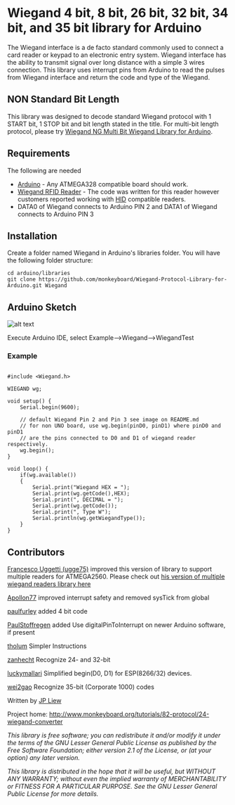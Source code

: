 # Wiegand 4 bit, 8 bit, 26 bit, 32 bit, 34 bit, and 35 bit library for Arduino

The Wiegand interface is a de facto standard commonly used to connect a card reader or keypad to an electronic entry system. Wiegand interface has the ability to transmit signal over long distance with a simple 3 wires connection. This library uses interrupt pins from Arduino to read the pulses from Wiegand interface and return the code and type of the Wiegand.

## NON Standard Bit Length

This library was designed to decode standard Wiegand protocol with 1 START bit, 1 STOP bit and bit length stated in the title. For multi-bit length protocol, please try [Wiegand NG Multi Bit Wiegand Library for Arduino](https://github.com/jpliew/Wiegand-NG-Multi-Bit-Wiegand-Library-for-Arduino).

## Requirements

The following are needed 

* [Arduino](http://www.arduino.cc) - Any ATMEGA328 compatible board should work.
* [Wiegand RFID Reader](http://www.monkeyboard.org/products/85-developmentboard/84-rfid-wiegand-protocol-development-kit) - The code was written for this reader however customers reported working with [HID](http://www.hidglobal.com/products/cards-and-credentials) compatible readers.
* DATA0 of Wiegand connects to Arduino PIN 2 and DATA1 of Wiegand connects to Arduino PIN 3

## Installation 

Create a folder named Wiegand in Arduino's libraries folder.  You will have the following folder structure:

	cd arduino/libraries
	git clone https://github.com/monkeyboard/Wiegand-Protocol-Library-for-Arduino.git Wiegand

## Arduino Sketch

![alt text](http://www.monkeyboard.org/images/tutorials/wiegand/wiegand_arduino.png "RFID Reader to Arduino connection diagram")


Execute Arduino IDE, select Example-->Wiegand-->WiegandTest

### Example
<pre><code>
#include &lt;Wiegand.h&gt;

WIEGAND wg;

void setup() {
	Serial.begin(9600);  
	
	// default Wiegand Pin 2 and Pin 3 see image on README.md
	// for non UNO board, use wg.begin(pinD0, pinD1) where pinD0 and pinD1 
	// are the pins connected to D0 and D1 of wiegand reader respectively.
	wg.begin();
}

void loop() {
	if(wg.available())
	{
		Serial.print("Wiegand HEX = ");
		Serial.print(wg.getCode(),HEX);
		Serial.print(", DECIMAL = ");
		Serial.print(wg.getCode());
		Serial.print(", Type W");
		Serial.println(wg.getWiegandType());    
	}
}
</code></pre>


## Contributors

[Francesco Uggetti (ugge75)](https://github.com/ugge75) improved this version of library to support multiple readers for ATMEGA2560.  Please check out [his version of multiple wiegand readers library here](https://github.com/ugge75/Wiegand-Protocol-Library-for-Arduino-MEGA-2560)

[Apollon77](https://github.com/Apollon77) improved interrupt safety and removed sysTick from global

[paulfurley](https://github.com/paulfurley) added 4 bit code

[PaulStoffregen](https://github.com/PaulStoffregen) added Use digitalPinToInterrupt on newer Arduino software, if present

[tholum](https://github.com/tholum)  Simpler Instructions

[zanhecht](https://github.com/zanhecht) Recognize 24- and 32-bit

[luckymallari](https://github.com/luckymallari) Simplified begin(D0, D1) for ESP(8266/32) devices.

[wei2gao](https://github.com/wei2gao) Recognize 35-bit (Corporate 1000) codes

Written by [JP Liew](http://jpliew.com)

Project home: http://www.monkeyboard.org/tutorials/82-protocol/24-wiegand-converter

*This library is free software; you can redistribute it and/or modify it under the terms of the GNU Lesser General Public License as published by the Free Software Foundation; either version 2.1 of the License, or (at your option) any later version.*

*This library is distributed in the hope that it will be useful, but WITHOUT ANY WARRANTY; without even the implied warranty of MERCHANTABILITY or FITNESS FOR A PARTICULAR PURPOSE.  See the GNU Lesser General Public License for more details.*
